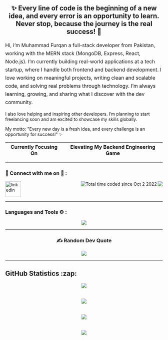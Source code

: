 <h2 align="center">✨ Every line of code is the beginning of a new idea, and every error is an opportunity to learn. <br> Never stop, because the journey is the real success! 🚀</h2>

<p style="margin-top: 6px; line-height:26px; font-size:16px;">
Hi, I’m Muhammad Furqan a full-stack developer from Pakistan, working with the MERN stack (MongoDB, Express, React, Node.js). I’m currently building real-world applications at a tech startup, where I handle both frontend and backend development. I love working on meaningful projects, writing clean and scalable code, and solving real problems through technology. I’m always learning, growing, and sharing what I discover with the dev community.

I also love helping and inspiring other developers. I’m planning to start freelancing soon and am excited to showcase my skills globally.

My motto: "Every new day is a fresh idea, and every challenge is an opportunity for success!" ✨</p>

| Currently Focusing On | Elevating My Backend Engineering Game |
| ------------------ | -------------------- |

<!-- <p align="center">
    <a href="https://furqan-my-portfolio.netlify.app" align="center" target="_blank"
        style="font-size:2rem; letter-spacing:0.3rem; font-weight:800; text-align:center; border:2px solid">MY PERSONAL
        PORTFOLIO WEBSITE</a>
</p>  -->

<hr>
<h3 align="left">📧 Connect with me on 🔗 :</h3>

<p align="left">
    <a href="https://www.linkedin.com/in/hafiz-muhammad-furqan" target="blank"><img align="center"
            src="https://skillicons.dev/icons?i=linkedin" height="50" width="50" alt="linkedin" />
    </a>
    <img src="https://komarev.com/ghpvc/?username=Hafiz-Muhammad-Furqan&label=Profile%20views&color=11eb11&style=for-the-badge"
    <a align="right" href="https://wakatime.com/Hafiz-Muhammad-Furqan"><img align="right" src="https://wakatime.com/badge/user/2b9bc0da-3bf8-4082-b333-bc011089fbbb.svg?style=for-the-badge" alt="Total time coded since Oct 2 2022" /></a>
</p>
<hr>

<h3 align="left">Languages and Tools ⚙️ : </h3>

<p align='center'>
 <img src="https://skillicons.dev/icons?i=html,css,bootstrap,tailwind,js,react,redux,materialui,firebase,vscode,git,github,nodejs,express,mongodb,postman,npm" />
</p>

<hr>

<div align='center'>
    <h3> ✍️ Random Dev Quote </h3>
    <img src='https://quotes-github-readme.vercel.app/api?type=horizontal&theme=algolia' />
</div>

<hr>

<h2>GitHub Statistics :zap:</h2>
<p align="center" style="display: flex; flex-direction: column; align-items: center; justify-content: center; width: 100%;">
    <img src="https://github-readme-stats.vercel.app/api/top-langs?username=Hafiz-Muhammad-Furqan&show_icons=true&locale=en&layout=compact&count_private=true&theme=outrun" />
    <br/> <br/>
    <img src="https://github-readme-stats.vercel.app/api?username=Hafiz-Muhammad-Furqan&show_icons=true&locale=en&count_private=true&theme=outrun" />
      <br/> <br/>
    <img src="https://github-readme-streak-stats.herokuapp.com/?user=Hafiz-Muhammad-Furqan&theme=outrun" />
      <br/> <br/>
    <img src="https://github-profile-trophy.vercel.app/?username=Hafiz-Muhammad-Furqan&theme=algolia&no-frame=true&column=-1" />
</p>
